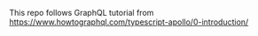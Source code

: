 This repo follows GraphQL tutorial from https://www.howtographql.com/typescript-apollo/0-introduction/
